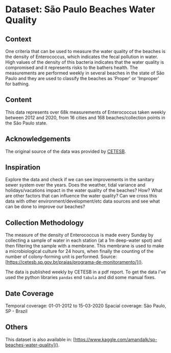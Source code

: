 # Dataset: São Paulo Beaches Water Quality

## Context

One criteria that can be used to measure the water quality of the beaches is the density of Enterococcus, which indicates the fecal pollution in water. High values of the density of this bacteria indicates that the water quality is compromised and it represents risks to the bathers health. The measurements are performed weekly in several beaches in the state of São Paulo and they are used to classify the beaches as 'Proper' or 'Improper' for bathing.

## Content

This data represents over 68k measurements of Enterococcus taken weekly between 2012 and 2020, from 16 cities and 168 beaches/collection points in the São Paulo state.

## Acknowledgements

The original source of the data was provided by [CETESB](https://cetesb.sp.gov.br/).

## Inspiration

Explore the data and check if we can see improvements in the sanitary sewer system over the years.
Does the weather, tidal variance and holidays/vacations impact in the water quality of the beaches? How?
What are other factors that can influence the water quality?
Can we cross this data with other environment/development/etc data sources and see what can be done to improve our beaches?

## Collection Methodology

The measure of the density of Enterococcus is made every Sunday by collecting a sample of water in each station (at a 1m deep-water spot) and then filtering the sample with a membrane. This membrane is used to make a microbiological culture for 24 hours, when finally the counting of the number of colony-forming unit is performed. 
Source: [https://cetesb.sp.gov.br/praias/programa-de-monitoramento/]().

The data is published weekly by CETESB in a pdf report. To get the data I've used the python libraries `pandas` end `tabula` and did some manual fixes.

## Date Coverage

Temporal coverage: 01-01-2012 to 15-03-2020
Spacial coverage: São Paulo, SP - Brazil

## Others

This dataset is also available in: [https://www.kaggle.com/amandalk/sp-beaches-water-quality]().
